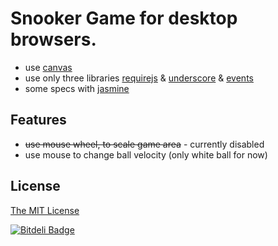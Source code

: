 # Snooker Game for desktop browsers.

* use [canvas][1]
* use only three libraries [requirejs][5] & [underscore][2] & [events][4]
* some specs with [jasmine][3]

## Features

* ~~use mouse wheel, to scale game area~~ - currently disabled
* use mouse to change ball velocity (only white ball for now)

## License

[The MIT License][0]

[0]: http://piecioshka.mit-license.org
[1]: http://www.w3.org/TR/2011/WD-html5-20110525/the-canvas-element.html
[2]: http://underscorejs.org/
[3]: http://pivotal.github.io/jasmine/
[4]: http://www.events-js.com/
[5]: http://requirejs.org/


[![Bitdeli Badge](https://d2weczhvl823v0.cloudfront.net/piecioshka/snooker/trend.png)](https://bitdeli.com/free "Bitdeli Badge")

